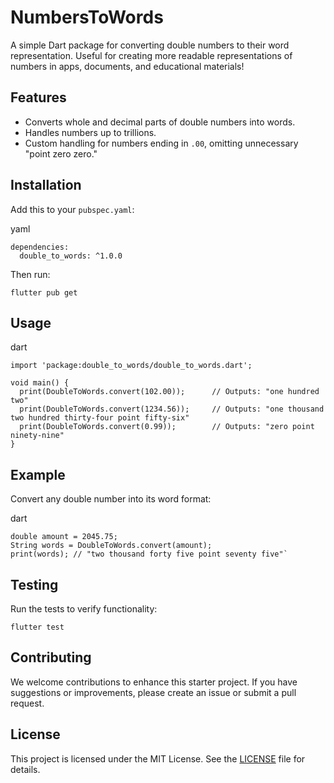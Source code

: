 
# NumbersToWords

A simple Dart package for converting double numbers to their word representation. Useful for creating more readable representations of numbers in apps, documents, and educational materials!

## Features

-   Converts whole and decimal parts of double numbers into words.
-   Handles numbers up to trillions.
-   Custom handling for numbers ending in `.00`, omitting unnecessary "point zero zero."

## Installation

Add this to your `pubspec.yaml`:

yaml

    dependencies:
	  double_to_words: ^1.0.0

Then run:

    flutter pub get

## Usage

dart

    import 'package:double_to_words/double_to_words.dart';
    
    void main() {
      print(DoubleToWords.convert(102.00));      // Outputs: "one hundred two"
      print(DoubleToWords.convert(1234.56));     // Outputs: "one thousand two hundred thirty-four point fifty-six"
      print(DoubleToWords.convert(0.99));        // Outputs: "zero point ninety-nine"
    }

## Example

Convert any double number into its word format:

dart

    double amount = 2045.75;
    String words = DoubleToWords.convert(amount);
    print(words); // "two thousand forty five point seventy five"` 

## Testing

Run the tests to verify functionality:

`flutter test`

## Contributing

We welcome contributions to enhance this starter project. If you have suggestions or improvements, please create an issue or submit a pull request.

## License

This project is licensed under the MIT License. See the [LICENSE](LICENSE) file for details.
